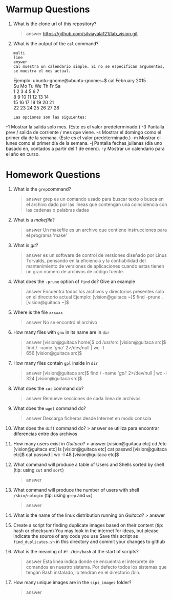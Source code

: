# Warmup Questions

1.  What is the clone url of this repository?
    >   answer
https://github.com/silviayala121/lab_vision.git

2.  What is the output of the ``cal`` command?

        multi
        line
        answer
        Cal muestra un calendario simple. Si no se especifican argumentos, se muestra el mes actual.
        
    Ejemplo:
    ubuntu-gnome@ubuntu-gnome:~$ cal
   February 2015      
Su Mo Tu We Th Fr Sa  
 1  2  3  4  5  6  7  
 8  9 10 11 12 13 14  
15 16 17 18 19 20 21  
22 23 24 25 26 27 28

        Las opciones son las siguientes:
-1 Mostrar la salida solo mes. (Este es el valor predeterminado.)
-3 Pantalla prev / salida de corriente / mes que viene.
-s Mostrar el domingo como el primer día de la semana. (Este es el valor predeterminado.)
-m Mostrar el lunes como el primer día de la semana.
-j Pantalla fechas julianas (día uno basado en, contados a partir del 1 de enero).
-y Mostrar un calendario para el año en curso.



# Homework Questions

1.  What is the ``grep``command?
    >   answer
grep es un comando usado para buscar texto o busca en el archivo dado por las líneas que contengan una coincidencia con las cadenas o palabras dadas

2.  What is a *makefile*?
    >   answer
Un makefile es un archivo que contiene instrucciones para el programa 'make'

3.  What is *git*?
    >   answer
es un software de control de versiones diseñado por Linus Torvalds, pensando en la eficiencia y la confiabilidad del mantenimiento de versiones de aplicaciones cuando estas tienen un gran número de archivos de código fuente. 

4.  What does the ``-prune`` option of ``find`` do? Give an example
    >   answer
Encuentra todos los archivos y directorios presentes sólo en el directorio actual 
Ejemplo:
[vision@guitaca ~]$ find -prune
.
[vision@guitaca ~]$ 

5.  Where is the file ``xxxxxx``
    >   answer
No se encontró el archivo 

6.  How many files with ``gnu`` in its name are in ``dir``
    >   answer
[vision@guitaca home]$ cd /usr/src
[vision@guitaca src]$ find / -name '*gnu*' 2>/dev/null | wc -l  
656
[vision@guitaca src]$ 

7.  How many files contain ``gpl`` inside in ``dir``
    >   answer
[vision@guitaca src]$ find / -name '*gpl*' 2>/dev/null | wc -l
324
[vision@guitaca src]$ 

8.  What does the ``cut`` command do?
    >   answer
Remueve secciones de cada línea de archivos

9.  What does the ``wget`` command do?
    >   answer
Descarga ficheros desde Internet en modo consola

10.  What does the ``diff`` command do?
    >   answer
se utiliza para encontrar diferencias entre dos archivos

11.  How many users exist in *Guitaca*?
    >   answer
[vision@guitaca etc] cd /etc
[vision@guitaca etc] ls
[vision@guitaca etc] cat passwd
[vision@guitaca etc]$ cat passwd | wc -l
48
[vision@guitaca etc]$ 

12. What command will produce a table of Users and Shells sorted by shell (tip: using ``cut`` and ``sort``)
    >   answer

13. What command will produce the number of users with shell ``/sbin/nologin`` (tip: using ``grep`` and ``wc``)
    >   answer

14.  What is the name of the linux distribution running on *Guitaca*?
    >   answer

15. Create a script for finding duplicate images based on their content (tip: hash or checksum)
    You may look in the internet for ideas, but please indicate the source of any code you use
    Save this script as ``find_duplicates.sh`` in this directory and commit your changes to github

16. What is the meaning of ``#! /bin/bash`` at the start of scripts?
    >   answer
Esta linea indica donde se encuentra el interprete de comandos en nuestro sistema. Por defecto todos los sistemas que tengan Bash instalado, lo tendran en el directorio /bin. 

17. How many unique images are in the ``sipi_images`` folder?
    >   answer
    
